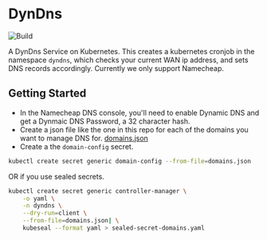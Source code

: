 # DynDns
![Build](https://github.com/politeauthority/dyndns/actions/workflows/build.yaml/badge.svg)

A DynDns Service on Kubernetes. This creates a kubernetes cronjob in the namespace `dyndns`, which checks
your current WAN ip address, and sets DNS records accordingly. Currently we only support Namecheap.


## Getting Started
 - In the Namecheap DNS console, you'll need to enable Dynamic DNS and get a Dynmaic DNS Password, a 32 character hash.
 - Create a json file like the one in this repo for each of the domains you want to manage DNS for. [domains.json](domains.json)
 - Create a the `domain-config` secret.
```bash
kubectl create secret generic domain-config --from-file=domains.json
```
OR if you use sealed secrets.
```bash
kubectl create secret generic controller-manager \
    -o yaml \
    -n dyndns \
    --dry-run=client \
    --from-file=domains.json| \
    kubeseal --format yaml > sealed-secret-domains.yaml
```
